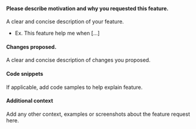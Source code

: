 #### Please describe motivation and why you requested this feature.

A clear and concise description of your feature.

- Ex. This feature help me when [...]

#### Changes proposed.

A clear and concise description of changes you proposed.

#### Code snippets

If applicable, add code samples to help explain feature.

#### Additional context

Add any other context, examples or screenshots about the feature request here.

